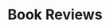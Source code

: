 ---
layout: tag-list
title: Book Reviews
slug: book reviews
category: review
menu: false
submenu: true
order: 1
description: >
    Book Reviews
---